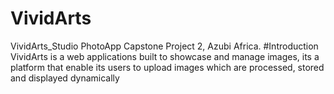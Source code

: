 # VividArts
VividArts_Studio PhotoApp Capstone Project 2, Azubi Africa. 
#Introduction
VividArts is a web applications built to showcase and manage images, 
its a platform that enable its users to upload images which are processed, stored and displayed dynamically



